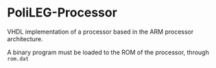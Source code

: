 # PoliLEG-Processor
VHDL implementation of a processor based in the ARM processor architecture.

A binary program must be loaded to the ROM of the processor, through `rom.dat`
